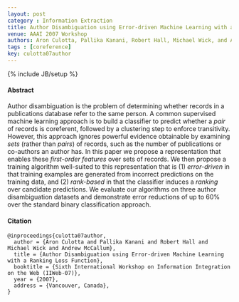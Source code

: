 ```yaml
---
layout: post
category : Information Extraction
title: Author Disambiguation using Error-driven Machine Learning with a Ranking Loss Function
venue: AAAI 2007 Workshop
authors: Aron Culotta, Pallika Kanani, Robert Hall, Michael Wick, and Andrew McCallum
tags : [coreference]
key: culotta07author
---
```


{% include JB/setup %}

#### Abstract

Author disambiguation is the problem of determining whether records in a
publications database refer to the same person. A common supervised machine
learning approach is to build a classifier to predict whether a *pair* of
records is coreferent, followed by a clustering step to enforce
transitivity. However, this approach ignores powerful evidence obtainable by
examining *sets* (rather than *pairs*) of records, such as the number
of publications or co-authors an author has. In this paper we propose a
representation that enables these *first-order features* over sets of
records. We then propose a training algorithm well-suited to this
representation that is (1) *error-driven* in that training examples are
generated from incorrect predictions on the training data, and (2)
*rank-based* in that the classifier induces a *ranking* over candidate
predictions. We evaluate our algorithms on three author disambiguation
datasets and demonstrate error reductions of up to 60% over the standard
binary classification approach.

#### Citation

	@inproceedings{culotta07author,
	  author = {Aron Culotta and Pallika Kanani and Robert Hall and Michael Wick and Andrew McCallum},
	  title = {Author Disambiguation using Error-driven Machine Learning with a Ranking Loss Function},
	  booktitle = {Sixth International Workshop on Information Integration on the Web (IIWeb-07)},
  	  year = {2007},
	  address = {Vancouver, Canada},
	}
